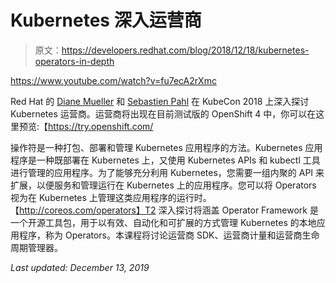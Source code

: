 # Kubernetes 深入运营商

> 原文：<https://developers.redhat.com/blog/2018/12/18/kubernetes-operators-in-depth>

https://www.youtube.com/watch?v=fu7ecA2rXmc

Red Hat 的 [Diane Mueller](https://twitter.com/pythondj) 和 [Sebastien Pahl](https://twitter.com/sebp) 在 KubeCon 2018 上深入探讨 Kubernetes 运营商。运营商将出现在目前测试版的 OpenShift 4 中，你可以在这里预览:【https://try.openshift.com/

操作符是一种打包、部署和管理 Kubernetes 应用程序的方法。Kubernetes 应用程序是一种既部署在 Kubernetes 上，又使用 Kubernetes APIs 和 kubectl 工具进行管理的应用程序。为了能够充分利用 Kubernetes，您需要一组内聚的 API 来扩展，以便服务和管理运行在 Kubernetes 上的应用程序。您可以将 Operators 视为在 Kubernetes 上管理这类应用程序的运行时。【http://coreos.com/operators】T2 深入探讨将涵盖 Operator Framework 是一个开源工具包，用于以有效、自动化和可扩展的方式管理 Kubernetes 的本地应用程序，称为 Operators。本课程将讨论运营商 SDK、运营商计量和运营商生命周期管理器。

*Last updated: December 13, 2019*